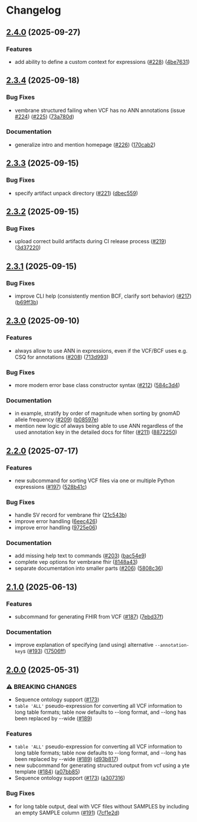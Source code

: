 # Changelog

## [2.4.0](https://github.com/vembrane/vembrane/compare/v2.3.4...v2.4.0) (2025-09-27)


### Features

* add ability to define a custom context for expressions ([#228](https://github.com/vembrane/vembrane/issues/228)) ([4be7631](https://github.com/vembrane/vembrane/commit/4be7631c02562668d3e09874351df0fa5ae6258c))

## [2.3.4](https://github.com/vembrane/vembrane/compare/v2.3.3...v2.3.4) (2025-09-18)


### Bug Fixes

* vembrane structured failing when VCF has no ANN annotations (issue [#224](https://github.com/vembrane/vembrane/issues/224)) ([#225](https://github.com/vembrane/vembrane/issues/225)) ([73a780d](https://github.com/vembrane/vembrane/commit/73a780daabe805a4887a5a1bc49f76aa98b4d081))


### Documentation

* generalize intro and mention homepage ([#226](https://github.com/vembrane/vembrane/issues/226)) ([170cab2](https://github.com/vembrane/vembrane/commit/170cab26d9140e9c22698e52dc30147de0874102))

## [2.3.3](https://github.com/vembrane/vembrane/compare/v2.3.2...v2.3.3) (2025-09-15)


### Bug Fixes

* specify artifact unpack directory ([#221](https://github.com/vembrane/vembrane/issues/221)) ([dbec559](https://github.com/vembrane/vembrane/commit/dbec55983d667056f38d72ca54cb419bf9e86e3f))

## [2.3.2](https://github.com/vembrane/vembrane/compare/v2.3.1...v2.3.2) (2025-09-15)


### Bug Fixes

* upload correct build artifacts during CI release process ([#219](https://github.com/vembrane/vembrane/issues/219)) ([3d37220](https://github.com/vembrane/vembrane/commit/3d37220e7e3549f5c37f40f5ecfc74724acae336))

## [2.3.1](https://github.com/vembrane/vembrane/compare/v2.3.0...v2.3.1) (2025-09-15)


### Bug Fixes

* improve CLI help (consistently mention BCF, clarify sort behavior) ([#217](https://github.com/vembrane/vembrane/issues/217)) ([b69ff3b](https://github.com/vembrane/vembrane/commit/b69ff3bc681d28a9bad6a7d8344f2187eb477a0b))

## [2.3.0](https://github.com/vembrane/vembrane/compare/v2.2.0...v2.3.0) (2025-09-10)


### Features

* always allow to use ANN in expressions, even if the VCF/BCF uses e.g. CSQ for annotations ([#208](https://github.com/vembrane/vembrane/issues/208)) ([713d993](https://github.com/vembrane/vembrane/commit/713d99310c558c1839a513a49ee5882571738d09))


### Bug Fixes

* more modern error base class constructor syntax ([#212](https://github.com/vembrane/vembrane/issues/212)) ([584c3d4](https://github.com/vembrane/vembrane/commit/584c3d4b90e9a3d77431a021c333f950ac4633aa))


### Documentation

* in example, stratify by order of magnitude when sorting by gnomAD allele frequency ([#209](https://github.com/vembrane/vembrane/issues/209)) ([b08597e](https://github.com/vembrane/vembrane/commit/b08597eb19d05f80f4b0dd100d6dbc3422d195d3))
* mention new logic of always being able to use ANN regardless of the used annotation key in the detailed docs for filter ([#211](https://github.com/vembrane/vembrane/issues/211)) ([8872250](https://github.com/vembrane/vembrane/commit/8872250535ef016ba83d3114324cba6cf2467262))

## [2.2.0](https://github.com/vembrane/vembrane/compare/v2.1.0...v2.2.0) (2025-07-17)


### Features

* new subcommand for sorting VCF files via one or multiple Python expressions ([#197](https://github.com/vembrane/vembrane/issues/197)) ([528b41c](https://github.com/vembrane/vembrane/commit/528b41c54dd9220c65a1978b13559519a7fc4b3c))


### Bug Fixes

* handle SV record for vembrane fhir ([21c543b](https://github.com/vembrane/vembrane/commit/21c543b3350bcb7ff2869a473d2ff92fc4637b20))
* improve error handling ([6eec426](https://github.com/vembrane/vembrane/commit/6eec42692bf57ec5ee4d521f91f07ee56d31b863))
* improve error handling ([9725e06](https://github.com/vembrane/vembrane/commit/9725e06397ffa474d320f833b795029947e9bc76))


### Documentation

* add missing help text to commands ([#203](https://github.com/vembrane/vembrane/issues/203)) ([bac54e9](https://github.com/vembrane/vembrane/commit/bac54e95585b17f151e48e26057ef968960f295e))
* complete vep options for vembrane fhir ([8148a43](https://github.com/vembrane/vembrane/commit/8148a438c1db040e7118fa775981f4ae6e655938))
* separate documentation into smaller parts ([#206](https://github.com/vembrane/vembrane/issues/206)) ([5808c36](https://github.com/vembrane/vembrane/commit/5808c36e50b6fc3d03fd688c09912e2dd0cbe42a))

## [2.1.0](https://github.com/vembrane/vembrane/compare/v2.0.0...v2.1.0) (2025-06-13)


### Features

* subcommand for generating FHIR from VCF ([#187](https://github.com/vembrane/vembrane/issues/187)) ([7ebd37f](https://github.com/vembrane/vembrane/commit/7ebd37f666d7a92c8da733ae0cf2d684bd411318))


### Documentation

* improve explanation of specifying (and using) alternative `--annotation-key`s ([#193](https://github.com/vembrane/vembrane/issues/193)) ([17506ff](https://github.com/vembrane/vembrane/commit/17506ff5d81748edfe59cbc32200a3bab6241d83))

## [2.0.0](https://github.com/vembrane/vembrane/compare/v1.0.7...v2.0.0) (2025-05-31)


### ⚠ BREAKING CHANGES

* Sequence ontology support ([#173](https://github.com/vembrane/vembrane/issues/173))
* `table 'ALL'` pseudo-expression for converting all VCF information to long table formats; table now defaults to --long format, and --long has been replaced by --wide ([#189](https://github.com/vembrane/vembrane/issues/189))

### Features

* `table 'ALL'` pseudo-expression for converting all VCF information to long table formats; table now defaults to --long format, and --long has been replaced by --wide ([#189](https://github.com/vembrane/vembrane/issues/189)) ([d93b817](https://github.com/vembrane/vembrane/commit/d93b8170fc89c6ec1c35b9dcb572eea075720727))
* new subcommand for generating structured output from vcf using a yte template ([#184](https://github.com/vembrane/vembrane/issues/184)) ([a07bb85](https://github.com/vembrane/vembrane/commit/a07bb8583898c8e760e56b89f48e15edb498fcab))
* Sequence ontology support ([#173](https://github.com/vembrane/vembrane/issues/173)) ([a307316](https://github.com/vembrane/vembrane/commit/a307316d15de032b30457f0de16121eb704a3edc))


### Bug Fixes

* for long table output, deal with VCF files without SAMPLES by including an empty SAMPLE column ([#191](https://github.com/vembrane/vembrane/issues/191)) ([7cf1e2d](https://github.com/vembrane/vembrane/commit/7cf1e2d21ef450729b2d91fba880488af9fe2c5b))
